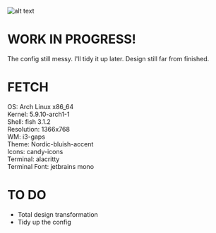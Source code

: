 ![alt text](https://i.ibb.co/KKdPywZ/Deepin-Screenshot-select-area-20201225045255.png)
# WORK IN PROGRESS!
The config still messy. I'll tidy it up later.
Design still far from finished.

# FETCH
OS: Arch Linux x86_64<br>
Kernel: 5.9.10-arch1-1<br>
Shell: fish 3.1.2<br>
Resolution: 1366x768<br>
WM: i3-gaps<br>
Theme: Nordic-bluish-accent<br>
Icons: candy-icons<br>
Terminal: alacritty<br>
Terminal Font: jetbrains mono<br>

# TO DO
- Total design transformation
- Tidy up the config
